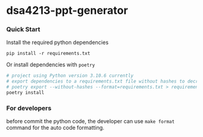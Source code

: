 # dsa4213-ppt-generator

### Quick Start
Install the required python dependencies
```
pip install -r requirements.txt
```
Or install dependencies with `poetry`
```bash
# project using Python version 3.10.6 currently
# export dependencies to a requirements.txt file without hashes to decrease time to resolve dependencies
# poetry export --without-hashes --format=requirements.txt > requirements.txt
poetry install
```
### For developers
before commit the python code, the developer can use `make format` command for the auto code formatting.
